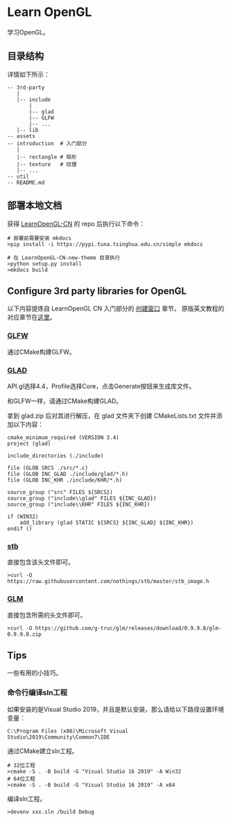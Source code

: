 # Learn OpenGL

学习OpenGL。

## 目录结构

详情如下所示：

```
-- 3rd-party
   |
   |-- include
       |
       |-- glad
       |-- GLFW
       |-- ...
   |-- lib
-- assets
-- introduction  # 入门部分
   |
   |-- rectangle # 矩形
   |-- texture   # 纹理
   |-- ...
-- util
-- README.md
```

## 部署本地文档

获得 [LearnOpenGL-CN](https://github.com/LearnOpenGL-CN/LearnOpenGL-CN) 的 repo 后执行以下命令：

```
# 部署前需要安装 mkdocs
>pip install -i https://pypi.tuna.tsinghua.edu.cn/simple mkdocs

# 在 LearnOpenGL-CN-new-theme 目录执行
>python setup.py install
>mkdocs build
```

## Configure 3rd party libraries for OpenGL

以下内容提炼自 LearnOpenGL CN 入门部分的 [创建窗口](https://learnopengl-cn.github.io/01%20Getting%20started/02%20Creating%20a%20window/) 章节，
原版英文教程的对应章节在[这里](https://learnopengl.com/Getting-started/Creating-a-window)。

### [GLFW](https://www.glfw.org)

通过CMake构建GLFW。

### [GLAD](https://glad.dav1d.de)

API.gl选择4.4，Profile选择Core，点击Generate按钮来生成库文件。

和GLFW一样，请通过CMake构建GLAD。

拿到 glad.zip 后对其进行解压，在 glad 文件夹下创建 CMakeLists.txt 文件并添加以下内容：

```
cmake_minimum_required (VERSION 3.4)
project (glad)

include_directories (./include)

file (GLOB SRCS ./src/*.c)
file (GLOB INC_GLAD ./include/glad/*.h)
file (GLOB INC_KHR ./include/KHR/*.h)

source_group ("src" FILES ${SRCS})
source_group ("include\\glad" FILES ${INC_GLAD})
source_group ("include\\KHR" FILES ${INC_KHR})

if (WIN32)
    add_library (glad STATIC ${SRCS} ${INC_GLAD} ${INC_KHR})
endif ()
```

### [stb](https://github.com/nothings/stb)

直接包含该头文件即可。

```
>curl -O https://raw.githubusercontent.com/nothings/stb/master/stb_image.h
```

### [GLM](https://github.com/g-truc/glm)

直接包含所需的头文件即可。

```
>curl -O https://github.com/g-truc/glm/releases/download/0.9.9.8/glm-0.9.9.8.zip
```

## Tips

一些有用的小技巧。

### 命令行编译sln工程

如果安装的是Visual Studio 2019，并且是默认安装，那么请给以下路径设置环境变量：

```
C:\Program Files (x86)\Microsoft Visual Studio\2019\Community\Common7\IDE
```

通过CMake建立sln工程。

```
# 32位工程
>cmake -S . -B build -G "Visual Studio 16 2019" -A Win32
# 64位工程
>cmake -S . -B build -G "Visual Studio 16 2019" -A x64
```

编译sln工程。

```
>devenv xxx.sln /build Debug
```
